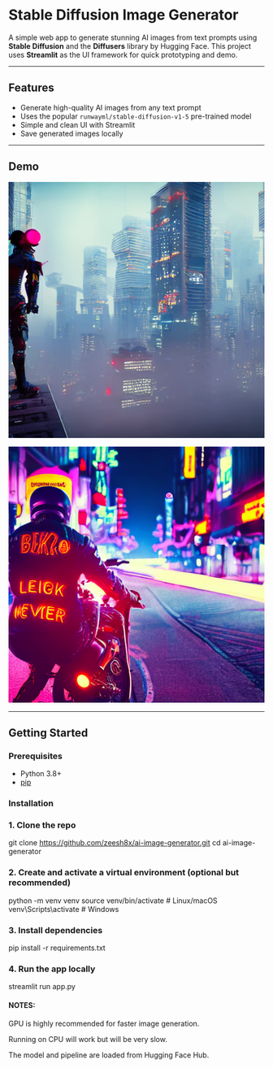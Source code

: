 # Stable Diffusion Image Generator

A simple web app to generate stunning AI images from text prompts using **Stable Diffusion** and the **Diffusers** library by Hugging Face. This project uses **Streamlit** as the UI framework for quick prototyping and demo.

---

## Features

- Generate high-quality AI images from any text prompt
- Uses the popular `runwayml/stable-diffusion-v1-5` pre-trained model
- Simple and clean UI with Streamlit
- Save generated images locally

---

## Demo

![Demo Screenshot](/sample_outputs/A_futuristic_samurai_standing_on_a_skyscraper_roof.png)  





![Demo Screenshot](/sample_outputs/cool_output.png)  

---

## Getting Started

### Prerequisites

- Python 3.8+
- [pip](https://pip.pypa.io/en/stable/installation/)

### Installation

### 1. Clone the repo  
   
   git clone https://github.com/zeesh8x/ai-image-generator.git
   cd ai-image-generator

### 2. Create and activate a virtual environment (optional but recommended)

  python -m venv venv
  source venv/bin/activate  # Linux/macOS
  venv\Scripts\activate     # Windows

### 3. Install dependencies

   pip install -r requirements.txt

### 4. Run the app locally
  streamlit run app.py


#### NOTES:
GPU is highly recommended for faster image generation.

Running on CPU will work but will be very slow.

The model and pipeline are loaded from Hugging Face Hub.
